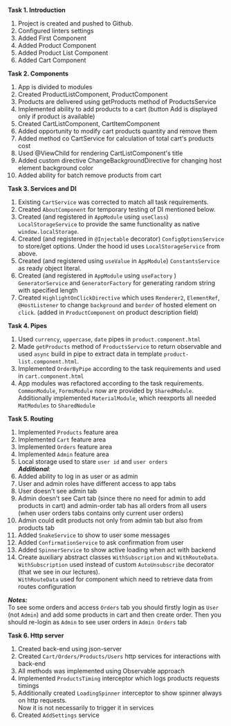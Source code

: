 **Task 1.  Introduction**

1. Project is created and pushed to Github.   
2. Configured linters settings
3. Added First Component
4. Added Product Component
5. Added Product List Component
6. Added Cart Component 

**Task 2. Components**
1. App is divided to modules
2. Created ProductListComponent, ProductComponent
3. Products are delivered using getProducts method of ProductsService
4. Implemented ability to add products to a cart (button Add is displayed only if product is available)
5. Created CartListComponent, CartItemComponent
6. Added opportunity to modify cart products quantity and remove them
7. Added method co CartService for calculation of total cart's products cost
8. Used @ViewChild for rendering CartListComponent's title
9. Added custom directive ChangeBackgroundDirective for changing host element background color
10. Added ability for batch remove products from cart

**Task 3. Services and DI**  
1. Existing `CartService` was corrected to match all task requirements.   
2. Created `AboutComponent` for temporary testing of DI mentioned below.
3. Created (and registered in `AppModule` using `useClass`) `LocalStorageService` to provide the same functionality as native `window.localStorage`.  
4. Created (and registered in `@Injectable` decorator) `ConfigOptionsService` to store/get options. Under the hood id uses `LocalStorageService` from above.
5. Created (and registered using `useValue` in `AppModule`) `ConstantsService` as ready object literal.
6. Created (and registered in `AppModule` using `useFactory` ) `GeneratorService` and `GeneratorFactory` for generating random string with specified length 
7. Created `HighlightOnClickDirective` which uses `Renderer2`, `ElementRef`, `@HostListener` to change `background` and `border` of hosted element on `click`. (added in `ProductComponent` on product description field)

**Task 4. Pipes**
1. Used `currency`, `uppercase`, `date` pipes in `product.component.html`
2. Made `getProducts` method of `ProductsService` to return observable and used `async` build in pipe to extract data in template `product-list.component.html`.
3. Implemented `OrderByPipe` according to the task requirements and used in `cart.component.html`
4. App modules was refactored according to the task requirements. `CommonModule`, `FormsModule` now are provided by `SharedModule`. Additionally implemented `MaterialModule`, which reexports all needed `MatModules` to `SharedNodule`

**Task 5. Routing**
1. Implemented `Products` feature area
2. Implemented `Cart` feature area
3. Implemented `Orders` feature area
4. Implemented `Admin` feature area
5. Local storage used to stare `user id` and `user orders`  
***Additional***:   
1. Added ability to log in as user or as admin
2. User and admin roles have different access to app tabs
3. User doesn't see admin tab
4. Admin doesn't see Cart tab (since there no need for admin to add products in cart) and admin-order tab has all orders from all users (when user orders tabs contains only current user orders)
5. Admin could edit products not only from admin tab but also from products tab
6. Added `SnakeService` to show to user some messages
7. Added `ConfirmationService` to ask confirmation from user
8. Added `SpinnerService` to show active loading when act with backend
9. Create auxiliary abstract classes `WithSubscription` and `WithRouteData`.  
`WithSubscription` used instead of custom `AutoUnsubscribe` decorator (that we see in our lectures).  
`WithRouteData` used for component which need to retrieve data from routes configuration 

***Notes:***  
To see some orders and access `Orders` tab you should firstly login as `User` (not `Admin`) and add some products in cart and then create order. Then you should re-login as `Admin` to see user orders in `Admin Orders` tab


**Task 6. Http server**
1. Created back-end using json-server
2. Created `Cart/Orders/Products/Users` http services for interactions with back-end
3. All methods was implemented using Observable approach
4. Implemented `ProductsTiming` interceptor which logs products requests timings
5. Additionally created `LoadingSpinner` interceptor to show spinner always on http requests.  
Now it is not necessarily to trigger it in services 
6. Created `AddSettings` service
